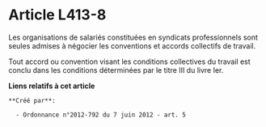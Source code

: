 # Article L413-8

Les organisations de salariés constituées en syndicats professionnels sont seules admises à négocier les conventions et
accords collectifs de travail. 

Tout accord ou convention visant les conditions collectives du travail est conclu dans les conditions déterminées par le
titre III du livre Ier.

**Liens relatifs à cet article**

	**Créé par**:

	  - Ordonnance n°2012-792 du 7 juin 2012 - art. 5

